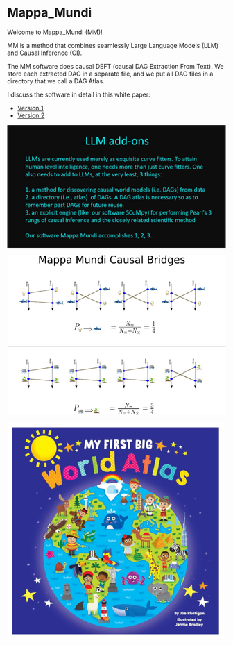 # Mappa_Mundi

Welcome to Mappa_Mundi (MM)!

MM is a method that combines seamlessly
Large Language Models (LLM)
and Causal Inference (CI).

The MM software does causal DEFT
(causal DAG Extraction From Text).
We store each extracted DAG in a separate file, and we put
all DAG files in a directory
that we call
a DAG Atlas.

I discuss the software in
detail in this white paper: 
* [Version 1](https://github.com/rrtucci/mappa_mundi/blob/master/white_paper/mappa_mundi.pdf)  
* [Version 2](https://github.com/rrtucci/mappa_mundi/blob/master/white_paper/mappa_mundi_V2.pdf)

![LLM add-ons](pics/llm-addons.jpg)

![Mappa Mundi Causal Bridges](https://github.com/rrtucci/mappa_mundi/blob/master/pics/causal-bridges.png)

![My First Big Atlas](pics/my_first_big_atlas.jpeg)



